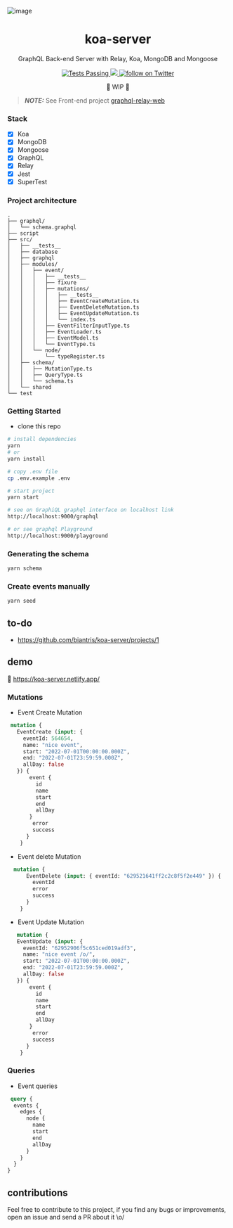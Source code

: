 ![image](https://user-images.githubusercontent.com/65451957/170831440-11ffbec9-5380-4513-9084-a6c09aa9dcdb.png)

<h1 align="center">
 koa-server
</h1>

<p align="center">
GraphQL Back-end Server with Relay, Koa, MongoDB and Mongoose
</p>

<p align="center">
   <a href="https://github.com/biantris/koa-server/actions">
      <img alt="Tests Passing" src="https://github.com/biantris/koa-server/actions/workflows/test.yml/badge.svg" />
    </a>
     <a href="https://codecov.io/gh/biantris/koa-server">
      <img src="https://codecov.io/gh/biantris/koa-server/branch/main/graph/badge.svg" />
    </a>
    <a href="https://twitter.com/intent/follow?screen_name=biantris_">
        <img src="https://img.shields.io/twitter/follow/biantris_?style=social&logo=twitter"
        alt="follow on Twitter">
    </a>
</p>

<p align="center">🚧 WIP 🚧</p>

> **_NOTE:_**  See Front-end project [graphql-relay-web](https://github.com/biantris/graphql-relay-web)

### Stack
- [x] Koa
- [x] MongoDB
- [x] Mongoose
- [x] GraphQL
- [x] Relay
- [x] Jest
- [x] SuperTest

### Project architecture
```
.
├── graphql/
│   └── schema.graphql
├── script
├── src/
│   ├── __tests__
│   ├── database
│   ├── graphql
│   ├── modules/
│   │   ├── event/
│   │   │   ├── __tests__
│   │   │   ├── fixure
│   │   │   ├── mutations/
│   │   │   │   ├── __tests__
│   │   │   │   ├── EventCreateMutation.ts
│   │   │   │   ├── EventDeleteMutation.ts
│   │   │   │   ├── EventUpdateMutation.ts
│   │   │   │   └── index.ts
│   │   │   ├── EventFilterInputType.ts
│   │   │   ├── EventLoader.ts
│   │   │   ├── EventModel.ts
│   │   │   └── EventType.ts
│   │   └── node/
│   │       └── typeRegister.ts
│   ├── schema/
│   │   ├── MutationType.ts
│   │   ├── QueryType.ts
│   │   └── schema.ts
│   └── shared
└── test
```

### Getting Started
- clone this repo
```sh
# install dependencies
yarn
# or
yarn install

# copy .env file
cp .env.example .env

# start project
yarn start

# see on GraphiQL graphql interface on localhost link
http://localhost:9000/graphql

# or see graphql Playground
http://localhost:9000/playground
```

### Generating the schema
```sh
yarn schema
```

### Create events manually
```sh
yarn seed
```

## to-do

- https://github.com/biantris/koa-server/projects/1

## demo
🔗 https://koa-server.netlify.app/

### Mutations
- Event Create Mutation
```graphql
 mutation {
   EventCreate (input: { 
     eventId: 564654, 
     name: "nice event", 
     start: "2022-07-01T00:00:00.000Z",
     end: "2022-07-01T23:59:59.000Z",
     allDay: false
   }) {
       event {
         id
         name
         start
         end
         allDay
       }
        error
        success
      }
    }
```
- Event delete Mutation
```graphql
  mutation {
      EventDelete (input: { eventId: "629521641ff2c2c8f5f2e449" }) {
        eventId
        error
        success
      }
    }
```
- Event Update Mutation
```graphql
   mutation {
   EventUpdate (input: { 
     eventId: "62952906f5c651ced019adf3", 
     name: "nice event /o/", 
     start: "2022-07-01T00:00:00.000Z",
     end: "2022-07-01T23:59:59.000Z",
     allDay: false
   }) {
       event {
         id
         name
         start
         end
         allDay
       }
        error
        success
      }
    }
```
  
### Queries
- Event queries
```graphql
 query {
  events {
    edges {
      node {
        name
        start
        end
        allDay
      }
    }
  }
}

```

## contributions
Feel free to contribute to this project, if you find any bugs or improvements, open an issue and send a PR about it \o/
